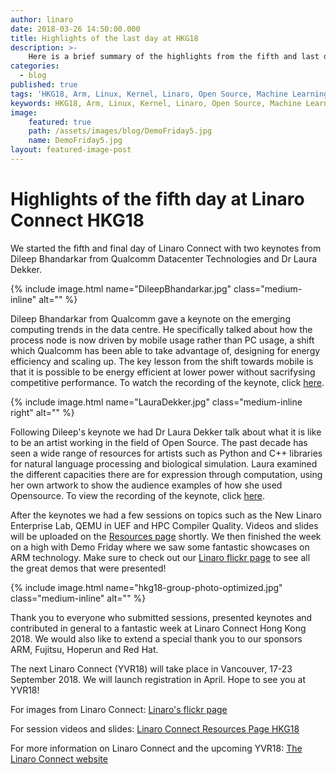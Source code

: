 ```yaml
---
author: linaro
date: 2018-03-26 14:50:00.000
title: Highlights of the last day at HKG18
description: >-
    Here is a brief summary of the highlights from the fifth and last day at Linaro Connect HKG18.
categories:
  - blog
published: true
tags: 'HKG18, Arm, Linux, Kernel, Linaro, Open Source, Machine Learning, AI, 96Boards, Cloud, Edge Computing, Qualcomm, Datacentre, Mobile, Servers, Art, Computation'
keywords: HKG18, Arm, Linux, Kernel, Linaro, Open Source, Machine Learning, AI, 96Boards, Cloud, Edge Computing, Qualcomm, Datacentre, Mobile, Servers, Art, Computation
image:
    featured: true
    path: /assets/images/blog/DemoFriday5.jpg 
    name: DemoFriday5.jpg
layout: featured-image-post
---
```

# Highlights of the fifth day at Linaro Connect HKG18

We started the fifth and final day of Linaro Connect with two keynotes from Dileep Bhandarkar from Qualcomm Datacenter Technologies and Dr Laura Dekker. 

{% include image.html name="DileepBhandarkar.jpg"  class="medium-inline"  alt="" %} 

Dileep Bhandarkar from Qualcomm gave a keynote on the emerging computing trends in the data centre. He specifically talked about how the process node is now driven by mobile usage rather than PC usage, a shift which Qualcomm has been able to take advantage of, designing for energy efficiency and scaling up. The key lesson from the shift towards mobile is that it is possible to be energy efficient at lower power without sacrifysing competitive performance. To watch the recording of the keynote, click [here](https://www.youtube.com/watch?v=CjL2Tr7Kz1Y).

{% include image.html name="LauraDekker.jpg"  class="medium-inline right"  alt="" %} 

Following Dileep's keynote we had Dr Laura Dekker talk about what it is like to be an artist working in the field of Open Source. The past decade has seen a wide range of resources for artists such as Python and C++ libraries for natural language processing and biological simulation. Laura examined the different capacities there are for expression through computation, using her own artwork to show the audience examples of how she used Opensource. To view the recording of the keynote, click [here](https://www.youtube.com/watch?v=CjL2Tr7Kz1Y). 

After the keynotes we had a few sessions on topics such as the New Linaro Enterprise Lab, QEMU in UEF and HPC Compiler Quality.  Videos and slides will be uploaded on the [Resources page](http://connect.linaro.org/hkg18/resources/) shortly. We then finished the week on a high with Demo Friday where we saw some fantastic showcases on ARM technology. Make sure to check out our [Linaro flickr page](https://www.flickr.com/photos/linaroorg/albums/72157664795733267) to see all the great demos that were presented! 

{% include image.html name="hkg18-group-photo-optimized.jpg"  class="medium-inline"  alt="" %} 

Thank you to everyone who submitted sessions, presented keynotes and contributed in general to a fantastic week at Linaro Connect Hong Kong 2018. We would also like to extend a special thank you to our sponsors ARM, Fujitsu, Hoperun and Red Hat.

The next Linaro Connect (YVR18) will take place in Vancouver, 17-23 September 2018. We will launch registration in April. Hope to see you at YVR18!

For images from Linaro Connect: [Linaro's flickr page](https://www.flickr.com/photos/linaroorg/albums/72157664795733267)

For session videos and slides: [Linaro Connect Resources Page HKG18](http://connect.linaro.org/hkg18/resources/) 

For more information on Linaro Connect and the upcoming YVR18: [The Linaro Connect website](www.connect.linaro.org) 






